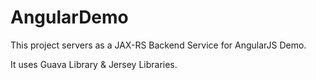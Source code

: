 AngularDemo
===========

This project servers as a JAX-RS Backend Service for AngularJS Demo.

It uses Guava Library & Jersey Libraries.
